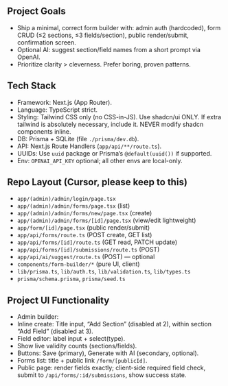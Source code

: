 ## Project Goals

- Ship a minimal, correct form builder with: admin auth (hardcoded), form CRUD (≤2 sections, ≤3 fields/section), public render/submit, confirmation screen.
- Optional AI: suggest section/field names from a short prompt via OpenAI.
- Prioritize clarity > cleverness. Prefer boring, proven patterns.

## Tech Stack

- Framework: Next.js (App Router).
- Language: TypeScript strict.
- Styling: Tailwind CSS only (no CSS-in-JS). Use shadcn/ui ONLY. If extra tailwind is absolutely necessary, include it. NEVER modify shadcn components inline.
- DB: Prisma + SQLite (file `./prisma/dev.db`).
- API: Next.js Route Handlers (`app/api/**/route.ts`).
- UUIDs: Use `uuid` package or Prisma’s `@default(uuid())` if supported.
- Env: `OPENAI_API_KEY` optional; all other envs are local-only.

## Repo Layout (Cursor, please keep to this)

- `app/(admin)/admin/login/page.tsx`
- `app/(admin)/admin/forms/page.tsx` (list)
- `app/(admin)/admin/forms/new/page.tsx` (create)
- `app/(admin)/admin/forms/[id]/page.tsx` (view/edit lightweight)
- `app/form/[id]/page.tsx` (public render/submit)
- `app/api/forms/route.ts` (POST create, GET list)
- `app/api/forms/[id]/route.ts` (GET read, PATCH update)
- `app/api/forms/[id]/submissions/route.ts` (POST)
- `app/api/ai/suggest/route.ts` (POST) — optional
- `components/form-builder/*` (pure UI, client)
- `lib/prisma.ts`, `lib/auth.ts`, `lib/validation.ts`, `lib/types.ts`
- `prisma/schema.prisma`, `prisma/seed.ts`

## Project UI Functionality

- Admin builder:
- Inline create: Title input, “Add Section” (disabled at 2), within section “Add Field” (disabled at 3).
- Field editor: label input + select(type).
- Show live validity counts (sections/fields).
- Buttons: Save (primary), Generate with AI (secondary, optional).
- Forms list: title + public link `/form/[publicId]`.
- Public page: render fields exactly; client-side required field check, submit to `/api/forms/:id/submissions`, show success state.
